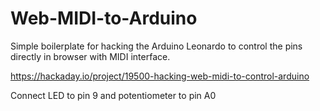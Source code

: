 # Web-MIDI-to-Arduino
Simple boilerplate for hacking the Arduino Leonardo to control the pins directly in browser with MIDI interface.

https://hackaday.io/project/19500-hacking-web-midi-to-control-arduino

Connect LED to pin 9 and potentiometer to pin A0